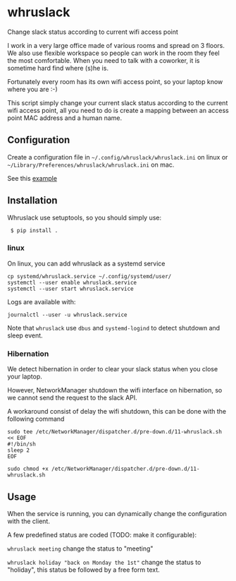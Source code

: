 # whruslack
Change slack status according to current wifi access point

I work in a very large office made of various rooms and spread on 3 floors. We
also use flexible workspace so people can work in the room they feel the most
comfortable.
When you need to talk with a coworker, it is sometime hard find where (s)he is.

Fortunately every room has its own wifi access point, so your laptop know where
you are :-)

This script simply change your current slack status according to the current
wifi access point, all you need to do is create a mapping between an access
point MAC address and a human name.


## Configuration

Create a configuration file in `~/.config/whruslack/whruslack.ini` on linux or
`~/Library/Preferences/whruslack/whruslack.ini` on mac.

See this [example](whruslack.ini)

## Installation

Whruslack use setuptools, so you should simply use:

```
 $ pip install .
```

### linux

On linux, you can add whruslack as a systemd service

```
cp systemd/whruslack.service ~/.config/systemd/user/
systemctl --user enable whruslack.service
systemctl --user start whruslack.service
```

Logs are available with:

```
journalctl --user -u whruslack.service
```

Note that `whruslack` use `dbus` and `systemd-logind` to detect shutdown and
sleep event.

### Hibernation

We detect hibernation in order to clear your slack status when you close your
laptop.

However, NetworkManager shutdown the wifi interface on hibernation, so we cannot
send the request to the slack API.

A workaround consist of delay the wifi shutdown, this can be done with the
following command

```
sudo tee /etc/NetworkManager/dispatcher.d/pre-down.d/11-whruslack.sh << EOF
#!/bin/sh
sleep 2
EOF

sudo chmod +x /etc/NetworkManager/dispatcher.d/pre-down.d/11-whruslack.sh
```

## Usage

When the service is running, you can dynamically change the configuration with
the client.

A few predefined status are coded (TODO: make it configurable):

`whruslack meeting`
change the status to "meeting"

`whruslack holiday "back on Monday the 1st"`
change the status to "holiday", this status be followed by a free form text.
